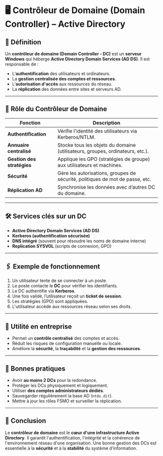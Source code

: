 # 🖥️ Contrôleur de Domaine (Domain Controller) – Active Directory

## 🔎 Définition

Un **contrôleur de domaine (Domain Controller - DC)** est un **serveur Windows** qui héberge **Active Directory Domain Services (AD DS)**. Il est responsable de :

- L’**authentification** des utilisateurs et ordinateurs.
- La **gestion centralisée des comptes et ressources**.
- L’**autorisation d'accès** aux ressources du réseau.
- La **réplication** des données entre sites et serveurs AD.

---

## 🧩 Rôle du Contrôleur de Domaine

| Fonction                     | Description |
|-----------------------------|-------------|
| **Authentification**        | Vérifie l'identité des utilisateurs via Kerberos/NTLM. |
| **Annuaire centralisé**     | Stocke tous les objets du domaine (utilisateurs, groupes, ordinateurs, etc.). |
| **Gestion des stratégies**  | Applique les GPO (stratégies de groupe) aux utilisateurs et machines. |
| **Sécurité**                | Gère les autorisations, groupes de sécurité, politiques de mot de passe, etc. |
| **Réplication AD**          | Synchronise les données avec d’autres DC du domaine. |

---

## 🛠️ Services clés sur un DC

- **Active Directory Domain Services (AD DS)**
- **Kerberos (authentification sécurisée)**
- **DNS intégré** (souvent pour résoudre les noms de domaine interne)
- **Replication SYSVOL** (scripts de connexion, GPO)

---

## 🖇️ Exemple de fonctionnement

1. Un utilisateur tente de se connecter à un poste.
2. Le poste contacte le **DC** pour vérifier les identifiants.
3. Le DC authentifie via **Kerberos**.
4. Une fois validé, l’utilisateur reçoit un **ticket de session**.
5. Les stratégies (GPO) sont appliquées.
6. L'utilisateur accède aux ressources réseau selon ses droits.

---

## 🏢 Utilité en entreprise

- Permet un **contrôle centralisé** des comptes et accès.
- Réduit les risques de configuration manuelle ou locale.
- Améliore la **sécurité**, la **traçabilité** et la **gestion des ressources**.

---

## 🔐 Bonnes pratiques

- Avoir **au moins 2 DCs** pour la redondance.
- Protéger les DCs physiquement et logiquement.
- Utiliser **des comptes administrateurs dédiés**.
- Sauvegarder régulièrement la base AD (`ntds.dit`).
- Mettre à jour les rôles FSMO et surveiller la réplication.

---

## 📌 Conclusion

Le **contrôleur de domaine** est le **cœur d'une infrastructure Active Directory**. Il garantit l'authentification, l'intégrité et la cohérence de l'environnement réseau d'une organisation. Une bonne gestion des DCs est essentielle à la **sécurité** et à la **stabilité** du système d’information.
